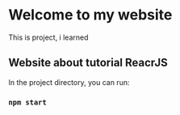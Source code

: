 # Welcome to my website

This is project, i learned

## Website about tutorial ReacrJS

In the project directory, you can run:

### `npm start`
